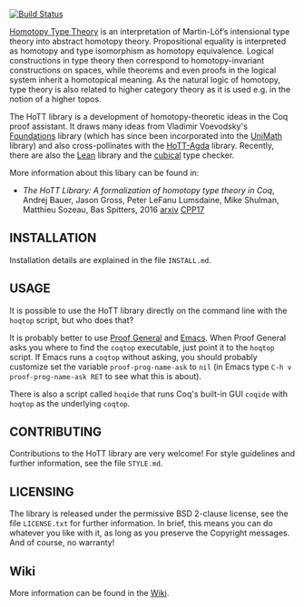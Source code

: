 [![Build Status](https://api.travis-ci.org/HoTT/HoTT.png?branch=master)](https://travis-ci.org/HoTT/HoTT)

[Homotopy Type Theory](http://homotopytypetheory.org/) is an interpretation of
Martin-Löf’s intensional type theory into abstract homotopy theory. Propositional equality
is interpreted as homotopy and type isomorphism as homotopy equivalence. Logical
constructions in type theory then correspond to homotopy-invariant constructions on
spaces, while theorems and even proofs in the logical system inherit a homotopical
meaning. As the natural logic of homotopy, type theory is also related to higher category
theory as it is used e.g. in the notion of a higher topos.

The HoTT library is a development of homotopy-theoretic ideas in the Coq proof assistant.
It draws many ideas from Vladimir Voevodsky's
[Foundations](https://github.com/vladimirias/Foundations) library (which has since been
incorporated into the [UniMath](https://github.com/UniMath/UniMath) library) and also
cross-pollinates with the [HoTT-Agda](https://github.com/HoTT/HoTT-Agda) library.
Recently, there are also the [Lean](https://github.com/leanprover/lean/blob/master/hott/hott.md) library and the [cubical](https://github.com/mortberg/cubicaltt) type checker.

More information about this libary can be found in:
* _The HoTT Library: A formalization of homotopy type theory in Coq_, 
Andrej Bauer, Jason Gross, Peter LeFanu Lumsdaine, Mike Shulman, Matthieu Sozeau, Bas Spitters, 2016 [arxiv](https://arxiv.org/abs/1610.04591) [CPP17](http://cpp2017.mpi-sws.org/)

## INSTALLATION

Installation details are explained in the file `INSTALL.md`. 

## USAGE

It is possible to use the HoTT library directly on the command line with the `hoqtop`
script, but who does that?

It is probably better to use [Proof General](http://proofgeneral.inf.ed.ac.uk) and
[Emacs](http://www.gnu.org/software/emacs/). When Proof General asks you where to find the
`coqtop` executable, just point it to the `hoqtop` script. If Emacs runs a `coqtop`
without asking, you should probably customize set the variable `proof-prog-name-ask` to
`nil` (in Emacs type `C-h v proof-prog-name-ask RET` to see what this is about).

There is also a script called `hoqide` that runs Coq's built-in GUI `coqide`
with `hoqtop` as the underlying `coqtop`.

## CONTRIBUTING

Contributions to the HoTT library are very welcome!  For style
guidelines and further information, see the file `STYLE.md`.

## LICENSING

The library is released under the permissive BSD 2-clause license, see the file
`LICENSE.txt` for further information. In brief, this means you can do whatever you like
with it, as long as you preserve the Copyright messages. And of course, no warranty!

## Wiki

More information can be found in the [Wiki](https://github.com/HoTT/HoTT/wiki).
